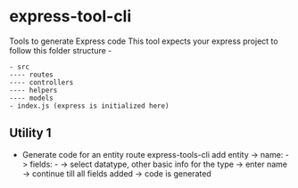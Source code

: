 # express-tool-cli
Tools to generate Express code
This tool expects your express project to follow this folder structure - 

```
- src
---- routes
---- controllers
---- helpers
---- models
- index.js (express is initialized here)
```

## Utility 1
- Generate code for an entity route
  express-tools-cli add entity
   -> name: 
   -> fields: -
       -> select datatype, other basic info for the type
       -> enter name
       -> continue till all fields added
   -> code is generated

